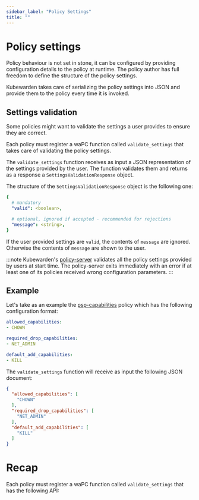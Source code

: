 ```yaml
---
sidebar_label: "Policy Settings"
title: ""
---
```

# Policy settings

Policy behaviour is not set in stone, it can be configured by providing configuration
details to the policy at runtime. The policy author has full freedom to define
the structure of the policy settings.

Kubewarden takes care of serializing the policy settings into JSON and provide
them to the policy every time it is invoked.

## Settings validation

Some policies might want to validate the settings a user provides to ensure
they are correct.

Each policy must register a waPC function called `validate_settings` that
takes care of validating the policy settings.

The `validate_settings` function receives as input a JSON representation of
the settings provided by the user. The function validates them and returns
as a response a `SettingsValidationResponse` object.

The structure of the `SettingsValidationResponse` object is the following one:

```yaml
{
  # mandatory
  "valid": <boolean>,

  # optional, ignored if accepted - recommended for rejections
  "message": <string>,
}
```

If the user provided settings are `valid`, the contents of `message` are ignored.
Otherwise the contents of `message` are shown to the user.

:::note
Kubewarden's [policy-server](https://github.com/chimera-kube/policy-server)
validates all the policy settings provided by users at start time.
The policy-server exits immediately with an error if at least one of its
policies received wrong configuration parameters.
:::

## Example

Let's take as an example the [psp-capabilities](https://github.com/kubewarden/psp-capabilities)
policy which has the following configuration format:

```yaml
allowed_capabilities:
- CHOWN

required_drop_capabilities:
- NET_ADMIN

default_add_capabilities:
- KILL
```

The `validate_settings` function will receive as input the following JSON
document:

```json
{
  "allowed_capabilities": [
    "CHOWN"
  ],
  "required_drop_capabilities": [
    "NET_ADMIN"
  ],
  "default_add_capabilities": [
    "KILL"
  ]
}
```

# Recap

Each policy must register a waPC function called `validate_settings` that has
the following API:


